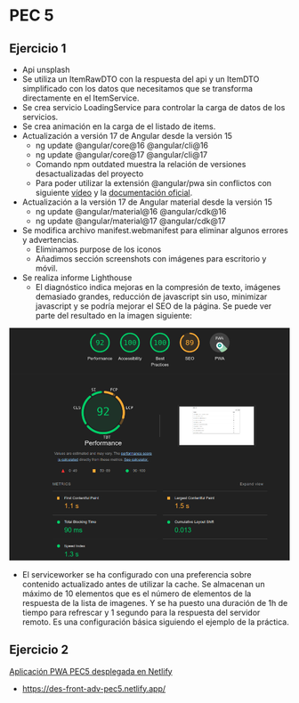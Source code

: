 # PEC 5
## Ejercicio 1
- Api unsplash
- Se utiliza un ItemRawDTO con la respuesta del api y un ItemDTO simplificado con los datos que necesitamos que se transforma directamente en el ItemService.
- Se crea servicio LoadingService para controlar la carga de datos de los servicios.
- Se crea animación en la carga de el listado de items.
- Actualización a versión 17 de Angular desde la versión 15
  - ng update @angular/core@16 @angular/cli@16
  - ng update @angular/core@17 @angular/cli@17
  - Comando npm outdated muestra la relación de versiones desactualizadas del proyecto
  - Para poder utilizar la extensión @angular/pwa sin conflictos con siguiente [vídeo](https://www.youtube.com/watch?v=i7dAzpXEEeY) y la [documentación oficial](https://angular.dev/update-guide).
- Actualización a la versión 17 de Angular material desde la versión 15
  - ng update @angular/material@16 @angular/cdk@16
  - ng update @angular/material@17 @angular/cdk@17
- Se modifica archivo manifest.webmanifest para eliminar algunos errores y advertencias.
  - Eliminamos purpose de los iconos
  - Añadimos sección screenshots con imágenes para escritorio y móvil.
- Se realiza informe Lighthouse
  - El diagnóstico indica mejoras en la compresión de texto, imágenes demasiado grandes, reducción de javascript sin uso, minimizar javascript y se podría mejorar el SEO de la página. Se puede ver parte del resultado en la imagen siguiente:

![Lighthouse report](./src/assets/images/lighthouse-pwa-app.png)
- El serviceworker se ha configurado con una preferencia sobre contenido actualizado antes de utilizar la cache. Se almacenan un máximo de 10 elementos que es el número de elementos de la respuesta de la lista de imagenes. Y se ha puesto una duración de 1h de tiempo para refrescar y 1 segundo para la respuesta del servidor remoto. Es una configuración básica siguiendo el ejemplo de la práctica.


## Ejercicio 2

  [Aplicación PWA PEC5 desplegada en Netlify](https://des-front-adv-pec5.netlify.app/)
  - https://des-front-adv-pec5.netlify.app/